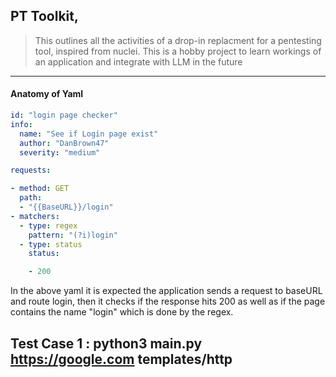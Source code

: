 ## **PT Toolkit,**

> This outlines all the activities of a drop-in replacment for a pentesting tool, inspired from nuclei.
> This is a hobby project to learn workings of an application and integrate with LLM in the future

---



#### Anatomy of Yaml

```yaml
id: "login page checker"
info:
  name: "See if Login page exist"
  author: "DanBrown47"
  severity: "medium"

requests:

- method: GET
  path:
  - "{{BaseURL}}/login"
- matchers:
  - type: regex
    pattern: "(?i)login"
  - type: status
    status:

    - 200
```

In the above yaml it is expected the application sends a request to baseURL and route login, then it checks if the response hits 200 as well as if the page contains the name "login" which is done by the regex. 


Test Case 1 :
 python3 main.py https://google.com templates/http
---
